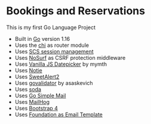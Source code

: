 # Bookings and Reservations

This is my first Go Language Project

- Built in [Go](https://golang.org/) version 1.16
- Uses the [chi](https://github.com/go-chi/chi) as router module
- Uses [SCS session management](https://github.com/alexedwards/scs)
- Uses [NoSurf](https://github.com/justinas/nosurf) as CSRF protection middleware
- Uses [Vanilla JS Datepicker](https://mymth.github.io/vanillajs-datepicke) by mymth
- Uses [Notie](https://jaredreich.com/notie/)
- Uses [SweetAlert2](https://sweetalert2.github.io/)
- Uses [govalidator](https://github.com/asaskevich/govalidator) by asaskevich
- Uses [soda](https://gobuffalo.io/en/docs/db/getting-started/)
- Uses [Go Simple Mail](https://github.com/xhit/go-simple-mail)
- Uses [MailHog](https://github.com/mailhog/MailHog)
- Uses [Bootstrap 4](https://getbootstrap.com/docs/4.0/getting-started/introduction/)
- Uses [Foundation as Email Template](https://get.foundation/emails.html)

